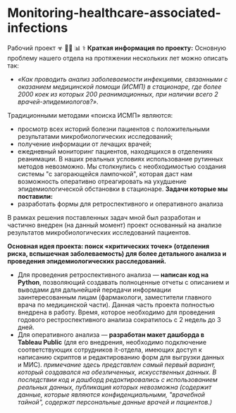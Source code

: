 # Monitoring-healthcare-associated-infections
Рабочий проект &#9763; &#128105;&#8205;&#128188; &#128202; &#9877;
**Краткая информация по проекту:** Основную проблему нашего отдела на протяжении нескольких лет можно описать так: 
* *«Как проводить анализ заболеваемости инфекциями, связанными с оказанием медицинской помощи (ИСМП) в стационаре, где более 2000 коек из которых 200 реанимационных, при наличии всего 2 врачей-эпидемиологов?»*. 


Традиционными методами «поиска ИСМП» являются: 
* просмотр всех историй болезни пациентов с положительными результатами микробиологических исследований; 
* получение информации от лечащих врачей; 
* ежедневный мониторинг пациентов, находящихся в отделениях реанимации. 
В наших реальных условиях использование рутинных методов невозможно. Мы столкнулись с необходимостью создания системы "с загорающейся лампочкой", которая даст нам возможность оперативно отреагировать на ухудшение эпидемиологической обстановки в стационаре. 
**Задачи которые мы поставили:**
* разработать формы для ретроспективного и оперативного анализа


В рамках решения поставленных задач мной был разработан и частично внедрен (на данный момент) проект основанный на анализе результатов микробиологических исследований пациентов. 


**Основная идея проекта: поиск «критических точек» (отделения риска, вспышечная заболеваемость) для более детального анализа и проведения эпидемиологических расследований.**

* Для проведения ретроспективного анализа — **написан код на Python**, позволяющий создавать полноценные отчеты с описанием и выводами для дальнейшей передачи информации заинтересованным лицам (фармакологи, заместители главного врача по медицинской части). Данная часть проекта полностью внедрена в работу. Время, которое необходимо для проведения годового  рестроспективного анализа сократилось с 2 недель до 3 дней. 
* Для оперативного анализа — **разработан макет дашборда в Tableau Public** (для его внедрения, необходимо подключение соответствующих сотрудников it-отдела, имеющих доступ к написанию скриптов и редактированию форм для выгрузки данных и МИС).
*примечание* *здесь представлен самый первый вариант, который создавался на обезличенных, искусственных данных. В последствии код и дашборд редактировались с использованием реальных данных, публикация которых невозможна (содержит данные, которые являются конфиденциальными,  "врачебной тайной", содержат персональные данные врачей и пациентов.)*
